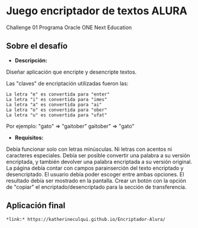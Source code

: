 # Juego encriptador de textos ALURA
 Challenge 01 Programa Oracle ONE Next Education 
 
## Sobre el desafío

- **Descripción:** 

Diseñar aplicación que encripte y desencripte textos.

Las "claves" de encriptación utilizadas fueron las:
```
La letra "e" es convertida para "enter"
La letra "i" es convertida para "imes"
La letra "a" es convertida para "ai"
La letra "o" es convertida para "ober"
La letra "u" es convertida para "ufat"
```
Por ejemplo:
"gato" => "gaitober"
gaitober" => "gato"


- **Requisitos:**

Debía funcionar solo con letras minúsculas. Ni letras con acentos ni caracteres especiales.
Debía ser posible convertir una palabra a su versión encriptada, y también devolver una palabra encriptada a su versión original.
La página debía contar con campos parainserción del texto encriptado y desencriptado. El usuario debía poder escoger entre ambas opciones.
El resultado debía ser mostrado en la pantalla.
Crear un botón con la opción de "copiar" el encriptado/desencriptado para la sección de transferencia.

## Aplicación final
```
*link:* https://katherineculqui.github.io/Encriptador-Alura/
```
